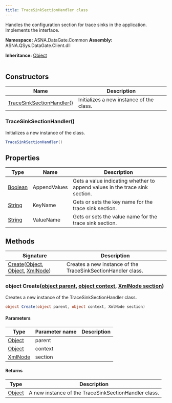 ```yaml
---
title: TraceSinkSectionHandler class
---
```


Handles the configuration section for trace sinks in the application.
Implements the  interface.

**Namespace:** ASNA.DataGate.Common
**Assembly:** ASNA.QSys.DataGate.Client.dll

**Inheritance:** [Object](https://docs.microsoft.com/en-us/dotnet/api/system.object)
<br>
<br>

## Constructors

| Name | Description |
| --- | --- |
| [TraceSinkSectionHandler()](#tracesinksectionhandler) | Initializes a new instance of the  class.

### TraceSinkSectionHandler()

Initializes a new instance of the  class.

```cs
TraceSinkSectionHandler()
```

## Properties

| Type | Name | Description
| --- | --- | --- 
| [Boolean](https://docs.microsoft.com/en-us/dotnet/api/system.boolean) | AppendValues | Gets a value indicating whether to append values in the trace sink section. |
| [String](https://learn.microsoft.com/en-us/dotnet/api/system.string?view=net-8.0) | KeyName | Gets or sets the key name for the trace sink section. |
| [String](https://learn.microsoft.com/en-us/dotnet/api/system.string?view=net-8.0) | ValueName | Gets or sets the value name for the trace sink section. |

## Methods

| Signature | Description |
| --- | --- |
| [Create](#object-createobject-parent-object-context-xmlnode-section)([Object](https://docs.microsoft.com/en-us/dotnet/api/system.object), [Object](https://docs.microsoft.com/en-us/dotnet/api/system.object), [XmlNode](https://learn.microsoft.com/en-us/dotnet/api/system.xml.xmlnode?view=net-8.0)) | Creates a new instance of the TraceSinkSectionHandler class.

### object Create([object parent](https://docs.microsoft.com/en-us/dotnet/api/system.object), [object context](https://docs.microsoft.com/en-us/dotnet/api/system.object), [XmlNode section](https://learn.microsoft.com/en-us/dotnet/api/system.xml.xmlnode?view=net-8.0))

Creates a new instance of the TraceSinkSectionHandler class.

```cs
object Create(object parent, object context, XmlNode section)
```

#### Parameters

| Type | Parameter name | Description
| --- | --- | ---
| [Object](https://docs.microsoft.com/en-us/dotnet/api/system.object) | parent | 
| [Object](https://docs.microsoft.com/en-us/dotnet/api/system.object) | context | 
| [XmlNode](https://learn.microsoft.com/en-us/dotnet/api/system.xml.xmlnode?view=net-8.0) | section | 

#### Returns

| Type | Description
| --- | ---
| [Object](https://docs.microsoft.com/en-us/dotnet/api/system.object) | A new instance of the TraceSinkSectionHandler class.
